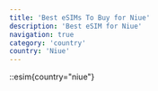 ```yaml
---
title: 'Best eSIMs To Buy for Niue'
description: 'Best eSIM for Niue'
navigation: true
category: 'country'
country: 'Niue'
---
```


::esim{country="niue"}
